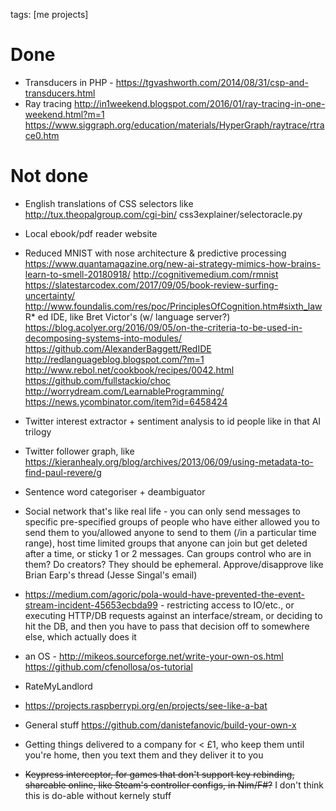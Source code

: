 tags: [me projects]
# Done
* Transducers in PHP - https://tgvashworth.com/2014/08/31/csp-and-transducers.html
* Ray tracing http://in1weekend.blogspot.com/2016/01/ray-tracing-in-one-weekend.html?m=1 https://www.siggraph.org/education/materials/HyperGraph/raytrace/rtrace0.htm 

# Not done
* English translations of CSS selectors like http://tux.theopalgroup.com/cgi-bin/
css3explainer/selectoracle.py
* Local ebook/pdf reader website
* Reduced MNIST with nose architecture & predictive processing https://www.quantamagazine.org/new-ai-strategy-mimics-how-brains-learn-to-smell-20180918/ http://cognitivemedium.com/rmnist https://slatestarcodex.com/2017/09/05/book-review-surfing-uncertainty/ http://www.foundalis.com/res/poc/PrinciplesOfCognition.htm#sixth_law
R* ed IDE, like Bret Victor's (w/ language server?) https://blog.acolyer.org/2016/09/05/on-the-criteria-to-be-used-in-decomposing-systems-into-modules/ https://github.com/AlexanderBaggett/RedIDE http://redlanguageblog.blogspot.com/?m=1 http://www.rebol.net/cookbook/recipes/0042.html https://github.com/fullstackio/choc http://worrydream.com/LearnableProgramming/ https://news.ycombinator.com/item?id=6458424
* Twitter interest extractor + sentiment analysis to id people like in that AI trilogy
* Twitter follower graph, like https://kieranhealy.org/blog/archives/2013/06/09/using-metadata-to-find-paul-revere/g
* Sentence word categoriser + deambiguator
* Social network that's like real life - you can only send messages to specific pre-specified groups of people who have either allowed you to send them to you/allowed anyone to send to them (/in a particular time range), host time limited groups that anyone can join but get deleted after a time, or sticky 1 or 2 messages. Can groups control who are in them? Do creators? They should be ephemeral. Approve/disapprove like Brian Earp's thread (Jesse Singal's email)
* https://medium.com/agoric/pola-would-have-prevented-the-event-stream-incident-45653ecbda99 - restricting access to IO/etc., or executing HTTP/DB requests against an interface/stream, or deciding to hit the DB, and then you have to pass that decision off to somewhere else, which actually does it
* an OS - http://mikeos.sourceforge.net/write-your-own-os.html https://github.com/cfenollosa/os-tutorial
* RateMyLandlord
* https://projects.raspberrypi.org/en/projects/see-like-a-bat
* General stuff https://github.com/danistefanovic/build-your-own-x
* Getting things delivered to a company for < £1, who keep them until you're home, then you text them and they deliver it to you

* ~~Keypress interceptor, for games that don't support key rebinding, shareable online, like Steam's controller configs, in Nim/F#?~~ I don't think this is do-able without kernely stuff